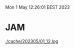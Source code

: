 Mon  1 May 12:26:01 EEST 2023
# JAM
<a href='./cache/202305/01_12.log'>./cache/202305/01_12.log</a>
